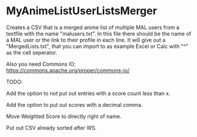 # MyAnimeListUserListsMerger
Creates a CSV that is a merged anime list of multiple MAL users from a textfile with the name "malusers.txt". In this file there should be the name of a MAL user or the link to their profile in each line. It will give out a "MergedLists.txt", that you can import to as example Excel or Calc with "^" as the cell seperator.

Also you need Commons IO: https://commons.apache.org/proper/commons-io/


TODO:

Add the option to not put out entries with a score count less than x.

Add the option to put out scores with a decimal comma.

Move Weighted Score to directly right of name.

Put out CSV already sorted after WS.
